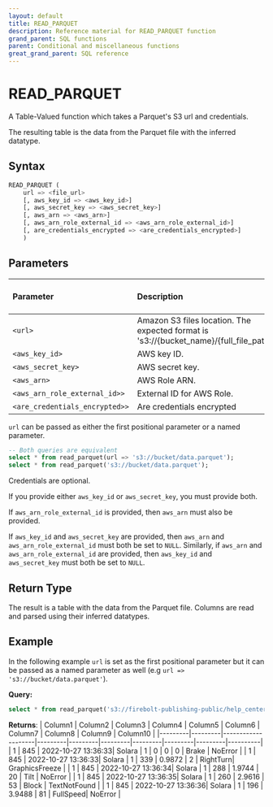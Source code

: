 ```yaml
---
layout: default
title: READ_PARQUET
description: Reference material for READ_PARQUET function
grand_parent: SQL functions
parent: Conditional and miscellaneous functions
great_grand_parent: SQL reference
---
```


# READ_PARQUET

A Table-Valued function which takes a Parquet's S3 url and credentials.

The resulting table is the data from the Parquet file with the inferred datatype.

## Syntax

```sql
READ_PARQUET ( 
    url => <file_url>
    [, aws_key_id => <aws_key_id>]
    [, aws_secret_key => <aws_secret_key>]
    [, aws_arn => <aws_arn>]
    [, aws_arn_role_external_id => <aws_arn_role_external_id>]
    [, are_credentials_encrypted => <are_credentials_encrypted>]
    )
```

## Parameters

| Parameter                     | Description                                                                                      | Supported input types |
|:------------------------------|:-------------------------------------------------------------------------------------------------|:----------------------|
| `<url>`                       | Amazon S3 files location. The expected format is 's3://{bucket_name}/{full_file_path}'.          | `TEXT`                |
| `<aws_key_id>`                | AWS key ID.                                                                                      | `TEXT`                |
| `<aws_secret_key>`            | AWS secret key.                                                                                  | `TEXT`                |
| `<aws_arn>`                   | AWS Role ARN.                                                                                    | `TEXT`                |
| `<aws_arn_role_external_id>>` | External ID for AWS Role.                                                                        | `TEXT`                |
| `<are_credentials_encrypted>>`| Are credentials encrypted                                                                        | `BOOL`                |

`url` can be passed as either the first positional parameter or a named parameter.

```sql
-- Both queries are equivalent
select * from read_parquet(url => 's3://bucket/data.parquet');
select * from read_parquet('s3://bucket/data.parquet');
```

Credentials are optional. 

If you provide either `aws_key_id` or `aws_secret_key`, you must provide both.

If `aws_arn_role_external_id` is provided, then `aws_arn` must also be provided.

If `aws_key_id` and `aws_secret_key` are provided, then `aws_arn` and `aws_arn_role_external_id` must both be set to `NULL`. Similarly, if `aws_arn` and `aws_arn_role_external_id` are provided, then `aws_key_id` and `aws_secret_key` must both be set to `NULL`.

## Return Type

The result is a table with the data from the Parquet file. Columns are read and parsed using their inferred datatypes.

## Example

In the following example `url` is set as the first positional parameter but it can be passed as a named parameter as well (e.g `url => 's3://bucket/data.parquet'`).

**Query:**
```sql
select * from read_parquet('s3://firebolt-publishing-public/help_center_assets/firebolt_sample_dataset/playstats/TournamentID=92/cc2a2a0b4e8b4fb39abf20a956e7cc3e-0.parquet') limit 5;
```
**Returns**:
| Column1 | Column2 | Column3            | Column4 | Column5 | Column6 | Column7 | Column8 | Column9 | Column10 |
|---------|---------|--------------------|---------|---------|---------|---------|---------|---------|----------|
| 1       | 845     | 2022-10-27 13:36:33| Solara  | 1       | 0       | 0       | 0       | Brake   | NoError  |
| 1       | 845     | 2022-10-27 13:36:33| Solara  | 1       | 339     | 0.9872  | 2       | RightTurn| GraphicsFreeze |
| 1       | 845     | 2022-10-27 13:36:34| Solara  | 1       | 288     | 1.9744  | 20      | Tilt     | NoError  |
| 1       | 845     | 2022-10-27 13:36:35| Solara  | 1       | 260     | 2.9616  | 53      | Block    | TextNotFound |
| 1       | 845     | 2022-10-27 13:36:36| Solara  | 1       | 196     | 3.9488  | 81      | FullSpeed| NoError  |

